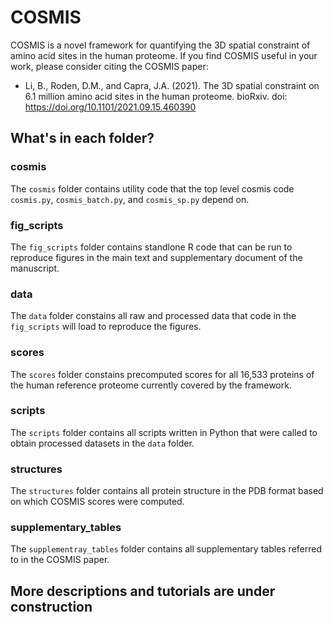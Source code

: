 # COSMIS
COSMIS is a novel framework for quantifying the 3D spatial constraint of amino acid sites in the human proteome. If you find COSMIS useful in your work, please consider citing the COSMIS paper: 
* Li, B., Roden, D.M., and Capra, J.A. (2021). The 3D spatial constraint on 6.1 million amino acid sites in the human proteome. bioRxiv. doi: https://doi.org/10.1101/2021.09.15.460390

## What's in each folder?

### cosmis
The `cosmis` folder contains utility code that the top level cosmis code `cosmis.py`, `cosmis_batch.py`, and `cosmis_sp.py` depend on.

### fig_scripts
The `fig_scripts` folder contains standlone R code that can be run to reproduce figures in the main text and supplementary document of the manuscript.

### data
The `data` folder constains all raw and processed data that code in the `fig_scripts` will load to reproduce the figures.

### scores
The `scores` folder constains precomputed scores for all 16,533 proteins of the human reference proteome currently covered by the framework.

### scripts
The `scripts` folder contains all scripts written in Python that were called to obtain processed datasets in the `data` folder.

### structures
The `structures` folder contains all protein structure in the PDB format based on which COSMIS scores were computed.

### supplementary_tables
The `supplementray_tables` folder contains all supplementary tables referred to in the COSMIS paper.

## More descriptions and tutorials are under construction

